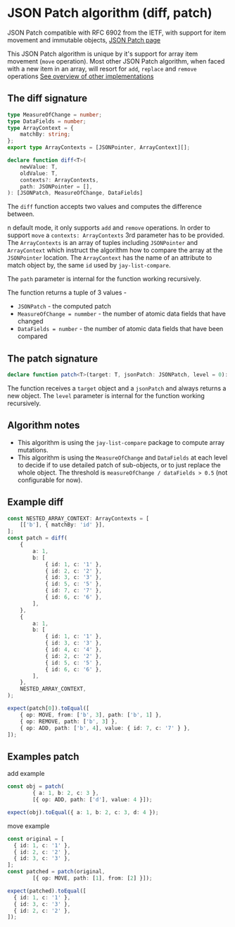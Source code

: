 # JSON Patch algorithm (diff, patch)

JSON Patch compatible with RFC 6902 from the IETF, with support for item movement and immutable objects,
[JSON Patch page](https://jsonpatch.com/)

This JSON Patch algorithm is unique by it's support for array item movement (`move` operation). 
Most other JSON Patch algorithm, when faced with a new item in an array, will resort for `add`, `replace` 
and `remove` operations 
[See overview of other implementations](../../../design-log/23%20-%20JSON%20compare%20and%20patch.md)

## The diff signature

```typescript
type MeasureOfChange = number;
type DataFields = number;
type ArrayContext = {
    matchBy: string;
};
export type ArrayContexts = [JSONPointer, ArrayContext][];

declare function diff<T>(
    newValue: T,
    oldValue: T,
    contexts?: ArrayContexts,
    path: JSONPointer = [],
): [JSONPatch, MeasureOfChange, DataFields]
```

The `diff` function accepts two values and computes the difference between.

n default mode, it only supports `add` and `remove` operations. 
In order to support `move` a `contexts: ArrayContexts` 3rd parameter has to be provided. 
The `ArrayContexts` is an array of tuples including `JSONPointer` and `ArrayContext` which instruct the algorithm
how to compare the array at the `JSONPointer` location. The `ArrayContext` has the name of an attribute to match object by,
the same `id` used by `jay-list-compare`.

The `path` parameter is internal for the function working recursively.

The function returns a tuple of 3 values - 
* `JSONPatch` - the computed patch
* `MeasureOfChange = nummber` - the number of atomic data fields that have changed
* `DataFields = number` - the number of atomic data fields that have been compared

## The patch signature

```typescript
declare function patch<T>(target: T, jsonPatch: JSONPatch, level = 0): T
```

The function receives a `target` object and a `jsonPatch` and always returns a new object. 
The `level` parameter is internal for the function working recursively.

## Algorithm notes
* This algorithm is using the `jay-list-compare` package to compute array mutations.
* This algorithm is using the `MeasureOfChange` and `DataFields` at each level to decide if to 
  use detailed patch of sub-objects, or to just replace the whole object.
  The threshold is `measureOfChange / dataFields > 0.5` (not configurable for now).

## Example diff

```typescript
const NESTED_ARRAY_CONTEXT: ArrayContexts = [
    [['b'], { matchBy: 'id' }],
];
const patch = diff(
    {
        a: 1,
        b: [
            { id: 1, c: '1' },
            { id: 2, c: '2' },
            { id: 3, c: '3' },
            { id: 5, c: '5' },
            { id: 7, c: '7' },
            { id: 6, c: '6' },
        ],
    },
    {
        a: 1,
        b: [
            { id: 1, c: '1' },
            { id: 3, c: '3' },
            { id: 4, c: '4' },
            { id: 2, c: '2' },
            { id: 5, c: '5' },
            { id: 6, c: '6' },
        ],
    },
    NESTED_ARRAY_CONTEXT,
);

expect(patch[0]).toEqual([
    { op: MOVE, from: ['b', 3], path: ['b', 1] },
    { op: REMOVE, path: ['b', 3] },
    { op: ADD, path: ['b', 4], value: { id: 7, c: '7' } },
]);
```

## Examples patch

add example
```typescript
const obj = patch(
        { a: 1, b: 2, c: 3 }, 
        [{ op: ADD, path: ['d'], value: 4 }]);

expect(obj).toEqual({ a: 1, b: 2, c: 3, d: 4 });
```

move example
```typescript
const original = [
  { id: 1, c: '1' },
  { id: 2, c: '2' },
  { id: 3, c: '3' },
];
const patched = patch(original, 
        [{ op: MOVE, path: [1], from: [2] }]);

expect(patched).toEqual([
  { id: 1, c: '1' },
  { id: 3, c: '3' },
  { id: 2, c: '2' },
]);
```
